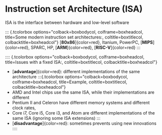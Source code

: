 # Instruction set Architecture (ISA)

ISA is the interface between hardware and low-level software

::: {.tcolorbox options="colback=boxbodycol, colframe=boxheadcol, title=Some modern instruction set architectures:, coltitle=boxtitlecol, colbacktitle=boxheadcol"}
[**80x86**]{color=red}, Itanium, PowerPC, [**MIPS**]{color=red}, SPARC, HP, [**ARM**]{color=red}, [**RISC-V**]{color=red}
:::

:::: {.tcolorbox options="colback=boxbodycol, colframe=boxheadcol, title=Issues with a fixed ISA:, coltitle=boxtitlecol, colbacktitle=boxheadcol"}
- [**advantage**]{color=red}: different implementations of the same architecture
:::{.tcolorbox options="colback=boxbodycol, colframe=boxheadcol, title=Example, coltitle=boxtitlecol, colbacktitle=boxheadcol"}
- AMD and Intel chips use the same ISA, while their implementations are different
- Pentium II and Celeron have different memory systems and different clock rates,
- Core i7, Core i5, Core i3, and Atom are different implementations of the same ISA (ignoring some ISA extensions)
:::
- [**disadvantage**]{color=red}: sometimes prevents using new innovations
::::